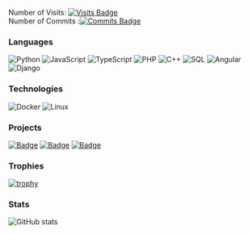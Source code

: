 Number of Visits: [![Visits Badge](https://badges.pufler.dev/visits/MaverickGDN03/MaverickGDN03)](https://badges.pufler.dev)  <br />
Number of Commits :[![Commits Badge](https://badges.pufler.dev/commits/monthly/MaverickGDN03
)](https://badges.pufler.dev)

### Languages


![Python](https://img.shields.io/badge/-Python-3776AB?style=for-the-badge&logo=Python&logoColor=white)
![JavaScript](https://img.shields.io/badge/-JavaScript-F7DF1E?style=for-the-badge&logo=JavaScript&logoColor=black)
![TypeScript](https://img.shields.io/badge/-TypeScript-3178C6?style=for-the-badge&logo=TypeScript&logoColor=white)
![PHP](https://img.shields.io/badge/-PHP-777BB4?style=for-the-badge&logo=PHP&logoColor=white)
![C++](https://img.shields.io/badge/-C++-00599C?style=for-the-badge&logo=c%2b%2b&logoColor=white)
![SQL](https://img.shields.io/badge/-SQL-4479A1?style=for-the-badge&logo=MySQL&logoColor=white)
![Angular](https://img.shields.io/badge/-Angular-DD0031?style=for-the-badge&logo=Angular&logoColor=white)
![Django](https://img.shields.io/badge/-Django-092E20?style=for-the-badge&logo=Django&logoColor=white)

### Technologies

![Docker](https://img.shields.io/badge/-Docker-2496ED?style=for-the-badge&logo=Docker&logoColor=white)
![Linux](https://img.shields.io/badge/-Linux-FCC624?style=for-the-badge&logo=Linux&logoColor=black)


### Projects


[![Badge](https://img.shields.io/badge/-e--Mall-34B7F1?style=for-the-badge&logoColor=white)](https://github.com/COS301-SE-2023/e-Mall)
[![Badge](https://img.shields.io/badge/-SpaceX_Launch_Simulator-34B7F1?style=for-the-badge&logoColor=white)](https://github.com/brandon-c-k/gangoffive)
[![Badge](https://img.shields.io/badge/-Timeless-34B7F1?style=for-the-badge&logoColor=white)](https://github.com/dylankapnias-uni/miniproject-2023-grp5)



 
 ### Trophies
 [![trophy](https://github-profile-trophy.vercel.app/?username=MaverickGDN03&theme=onedark)](https://github.com/ryo-ma/github-profile-trophy)


### Stats
![GitHub stats](https://github-readme-stats.vercel.app/api?username=MaverickGDN03&count_private=true&show_icons=true&theme=dark)
